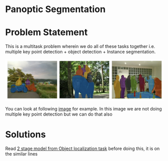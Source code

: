 # Panoptic Segmentation


# Problem Statement
This is a multitask problem wherein we do all of these tasks together i.e. multiple key point detection + object detection + Instance segmentation. 

![alt text](https://github.com/khetansarvesh/CV/blob/main/panoptic_segmentation/prb_statement.png)

You can look at following [image]() for example. In this image we are not doing multiple key point detection but we can do that also

# Solutions
Read [2 stage model from Object localization task](https://pub.towardsai.net/computer-vision-object-localization-task-2d536238510f) before doing this, it is on the similar lines

